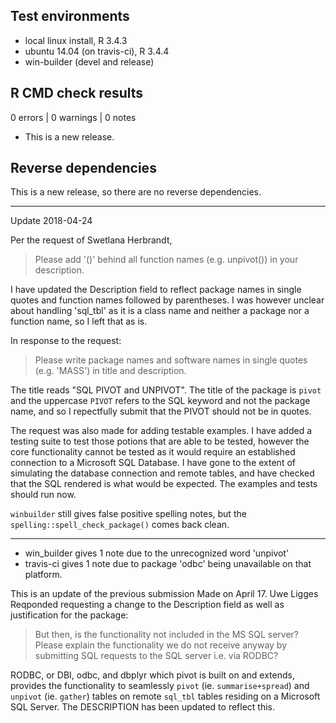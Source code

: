 ## Test environments
* local linux install, R 3.4.3
* ubuntu 14.04 (on travis-ci), R 3.4.4
* win-builder (devel and release)

## R CMD check results

0 errors | 0 warnings | 0 notes

* This is a new release.

## Reverse dependencies

This is a new release, so there are no reverse dependencies.

---
Update 2018-04-24

Per the request of Swetlana Herbrandt, 

> Please add '()' behind all function names (e.g. unpivot()) in your description.

I have updated the Description field to reflect package names in single
quotes and function names followed by parentheses.  I was however 
unclear about handling 'sql_tbl' as it is a class name and neither a 
package nor a function name, so I left that as is.

In response to the request:

> Please write package names and software names in single quotes 
> (e.g. 'MASS') in title and description. 

The title reads "SQL PIVOT and UNPIVOT".  The title of the package is 
`pivot` and the uppercase `PIVOT` refers to the SQL keyword and not the 
package name, and so I repectfully submit that the PIVOT should not be
in quotes.

The request was also made for adding testable examples.  I have added 
a testing suite to test those potions that are able to be tested, 
however the core functionality cannot be tested as it would require an 
established connection to a Microsoft SQL Database.  I have gone to 
the extent of simulating the database connection and remote tables, and 
have checked that the SQL rendered is what would be expected.  The 
examples and tests should run now.

`winbuilder` still gives false positive spelling notes, but the 
`spelling::spell_check_package()` comes back clean.

---

* win_builder gives 1 note due to the unrecognized word 'unpivot'
* travis-ci gives 1 note due to package 'odbc' being unavailable on that platform.

This is an update of the previous submission Made on April 17.
Uwe Ligges Reqponded requesting a change to the Description field
 as well as justification for the package:

> But then, is the functionality not included in the MS SQL server? 
> Please explain the functionality we do not receive anyway by 
> submitting SQL requests to the SQL server i.e. via RODBC? 

RODBC, or DBI, odbc, and dbplyr which pivot is built on and extends, 
provides the functionality to seamlessly `pivot` (ie. `summarise+spread`) 
and `unpivot` (ie. `gather`) tables on remote `sql_tbl` tables residing on 
a Microsoft SQL Server.  The DESCRIPTION has been updated to reflect 
this.
